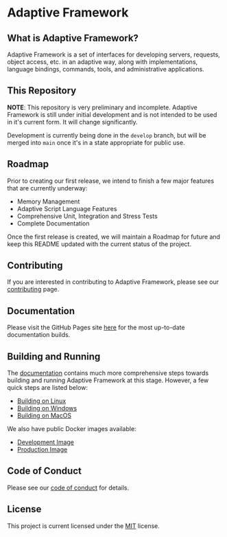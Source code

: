Adaptive Framework
==================

## What is Adaptive Framework?

Adaptive Framework is a set of interfaces for developing servers, requests, object access, etc. in an adaptive way, along with implementations, language bindings, commands, tools, and administrative applications.

## This Repository

**NOTE**: This repository is very preliminary and incomplete.  Adaptive
Framework is still under initial development and is not intended to be
used in it's current form.  It will change significantly.  

Development is currently being done in the `develop` branch, but will be merged into `main` once it's in a state appropriate for public use.

## Roadmap

Prior to creating our first release, we intend to finish a few major features that are currently underway:

  * Memory Management
  * Adaptive Script Language Features
  * Comprehensive Unit, Integration and Stress Tests
  * Complete Documentation

Once the first release is created, we will maintain a Roadmap for future and keep this README updated with the current status of the project.

## Contributing

If you are interested in contributing to Adaptive Framework, please see our [contributing](CONTRIBUTING.md) page.

## Documentation

Please visit the GitHub Pages site [here](https://afw-org.github.io/afw) for the most up-to-date documentation builds.

## Building and Running

The [documentation](https://afw-org.github.io/afw/) contains much more 
comprehensive steps towards building and running Adaptive Framework at this stage. However, a few quick steps are listed below:

 * [Building on Linux](/src/afw/doc/building_on_linux.md)
 * [Building on Windows](/src/afw/doc/building_on_windows.md) 
 * [Building on MacOS](/src/afw/doc/building_on_mac)

We also have public Docker images available:

  * [Development Image](https://ghcr.io/afw-org/afw-dev)
  * [Production Image](https://ghcr.io/afw-org/afw)

## Code of Conduct

Please see our [code of conduct](CODE_OF_CONDUCT.md) for details.

## License

This project is current licensed under the [MIT](LICENSE) license.